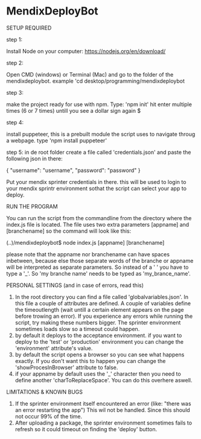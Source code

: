 # MendixDeployBot

SETUP REQUIRED

step 1:

Install Node on your computer: https://nodejs.org/en/download/

step 2:

Open CMD (windows) or Terminal (Mac) and go to the folder of the mendixdeploybot.
example 'cd desktop/programming/mendixdeploybot

step 3:

make the project ready for use with npm. Type: 'npm init'
hit enter multiple times (6 or 7 times) untill you see a dollar sign again $

step 4:

install puppeteer, this is a prebuilt module the script uses to navigate throug a webpage.
type 'npm install puppeteer' 

step 5:
in de root folder create a file called 'credentials.json' and paste the following json in there:

{
    "username": "username",
    "password": "password"
}

Put your mendix sprinter credentials in there. this will be used to login to your mendix sprintr environment sothat 
the script can select your app to deploy. 






RUN THE PROGRAM

You can run the script from the commandline from the directory where the index.js file is located.
The file uses two extra parameters [appname] and [branchename] so the command will look like this:

(..)/mendixdeploybot$ node index.js [appname] [branchename]

please note that the appname nor branchename can have spaces inbetween, because else those separate words of the branche or appname will be 
interpreted as separate parameters. So instead of a ' ' you have to type a '_'. So 'my branche name' needs to be typed as 'my_brance_name'.




PERSONAL SETTINGS (and in case of errors, read this)

1. In the root directory you can find a file called 'globalvariables.json'. In this file a couple of attributes are defined. A couple of variables
define the timeoutlength (wait untill a certain element appears on the page before trowing an error). If you experience any errors while running the script,
try making these numbers bigger. The sprinter environment sometimes loads slow so a timeout could happen.
2. by default it deploys to the acceptance environment. if you want to deploy to the 'test' or 'production' environment you can change the 'environment' attribute's value. 
3. by default the script opens a browser so you can see what happens exactly. If you don't want this to happen you can change the 'showProcesInBrowser' attribute to false.
4. if your appname by default uses the '_' character then you need to define another 'charToReplaceSpace'. You can do this overhere aswell.




LIMITATIONS & KNOWN BUGS

1. If the sprinter environment itself encountered an error (like: "there was an error restarting the app") This wil not be handled. Since this should not occur 99% of the time.
2. After uploading a package, the sprinter environment sometimes fails to refresh so it could timeout on finding the 'deploy' button.
 
 
